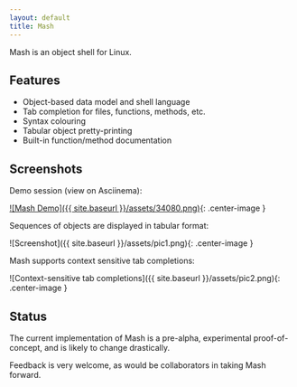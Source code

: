 ```yaml
---
layout: default
title: Mash
---
```


Mash is an object shell for Linux.

## Features

* Object-based data model and shell language
* Tab completion for files, functions, methods, etc.
* Syntax colouring
* Tabular object pretty-printing
* Built-in function/method documentation

## Screenshots

Demo session (view on Asciinema):

[![Mash Demo]({{ site.baseurl }}/assets/34080.png)](https://asciinema.org/a/34080){: .center-image }

Sequences of objects are displayed in tabular format:

![Screenshot]({{ site.baseurl }}/assets/pic1.png){: .center-image }

Mash supports context sensitive tab completions:

![Context-sensitive tab completions]({{ site.baseurl }}/assets/pic2.png){: .center-image }

## Status

The current implementation of Mash is a pre-alpha, experimental proof-of-concept, and is
likely to change drastically.

Feedback is very welcome, as would be collaborators in taking Mash forward.

